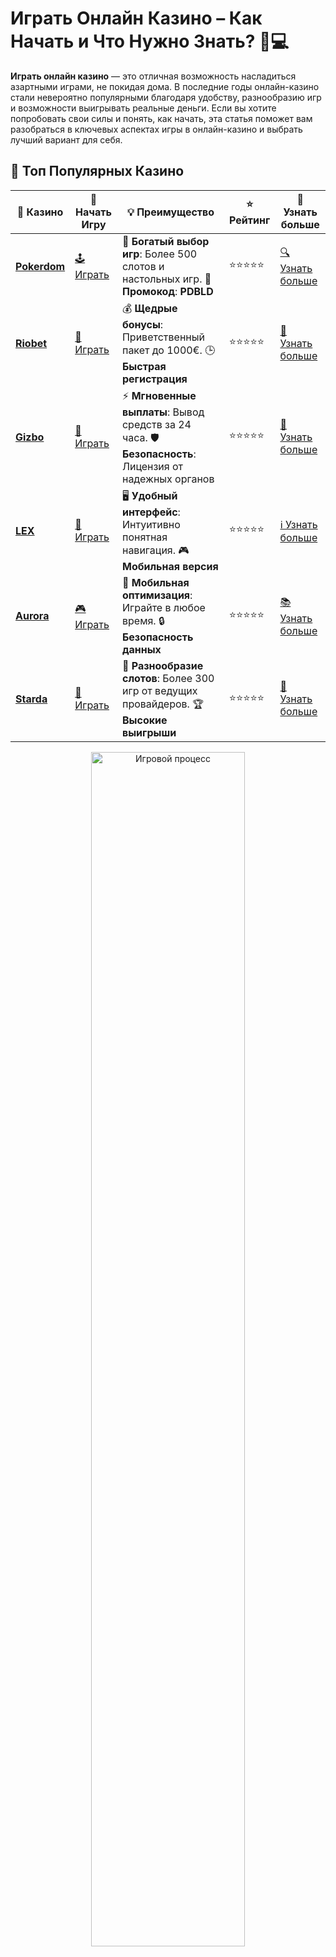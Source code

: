 # **Играть Онлайн Казино** – Как Начать и Что Нужно Знать? 🎰💻

**Играть онлайн казино** — это отличная возможность насладиться азартными играми, не покидая дома. В последние годы онлайн-казино стали невероятно популярными благодаря удобству, разнообразию игр и возможности выигрывать реальные деньги. Если вы хотите попробовать свои силы и понять, как начать, эта статья поможет вам разобраться в ключевых аспектах игры в онлайн-казино и выбрать лучший вариант для себя.

## 🌟 Топ Популярных Казино

| 🎲 **Казино** | 🔗 **Начать Игру** | 💡 **Преимущество** | ⭐ **Рейтинг** | 🔗 **Узнать больше** |
|--------------|---------------------|---------------------|----------------|----------------------|
| [**Pokerdom**](https://brandplay.link/4k77v2yx) | [🕹️ Играть](https://brandplay.link/4k77v2yx) | 🎉 **Богатый выбор игр**: Более 500 слотов и настольных игр. 🎁 **Промокод**: **PDBLD** | ⭐⭐⭐⭐⭐ | [🔍 Узнать больше](https://brandplay.link/4k77v2yx) |
| [**Riobet**](https://brandplay.link/7xBLTPyj) | [🎰 Играть](https://brandplay.link/7xBLTPyj) | 💰 **Щедрые бонусы**: Приветственный пакет до 1000€. 🕒 **Быстрая регистрация** | ⭐⭐⭐⭐⭐ | [📖 Узнать больше](https://brandplay.link/7xBLTPyj) |
| [**Gizbo**](https://brandplay.link/bprXw4YV) | [🎲 Играть](https://brandplay.link/bprXw4YV) | ⚡ **Мгновенные выплаты**: Вывод средств за 24 часа. 🛡️ **Безопасность**: Лицензия от надежных органов | ⭐⭐⭐⭐⭐ | [📝 Узнать больше](https://brandplay.link/bprXw4YV) |
| [**LEX**](https://brandplay.link/zW4hdDFV) | [🤑 Играть](https://brandplay.link/zW4hdDFV) | 🖥️ **Удобный интерфейс**: Интуитивно понятная навигация. 🎮 **Мобильная версия** | ⭐⭐⭐⭐⭐ | [ℹ️ Узнать больше](https://brandplay.link/zW4hdDFV) |
| [**Aurora**](https://10trafic-stat2.com/click/668546556bcc6313411604bd/6766/13032/subaccount) | [🎮 Играть](https://10trafic-stat2.com/click/668546556bcc6313411604bd/6766/13032/subaccount) | 📱 **Мобильная оптимизация**: Играйте в любое время. 🔒 **Безопасность данных** | ⭐⭐⭐⭐⭐ | [📚 Узнать больше](https://10trafic-stat2.com/click/668546556bcc6313411604bd/6766/13032/subaccount) |
| [**Starda**](https://brandplay.link/fB7xwRFL) | [🎯 Играть](https://brandplay.link/fB7xwRFL) | 🎰 **Разнообразие слотов**: Более 300 игр от ведущих провайдеров. 🏆 **Высокие выигрыши** | ⭐⭐⭐⭐⭐ | [🔎 Узнать больше](https://brandplay.link/fB7xwRFL) |

<div align="center">
    <img src="https://i.pinimg.com/originals/1d/b3/25/1db325483acbe642c6d4e6fdd73a4988.gif" alt="Игровой процесс" width="70%">
</div>

## 💎 Лучшие Бонусы и Акции

| 🎲 **Казино** | 🔗 **Начать Игру** | 💡 **Преимущество** | ⭐ **Рейтинг** | 🔗 **Узнать больше** |
|--------------|---------------------|---------------------|----------------|----------------------|
| [**Kometa**](https://brandplay.link/8ZymQJV8) | [🎰 Играть](https://brandplay.link/8ZymQJV8) | 🎁 **Эксклюзивные бонусы**: Регулярные акции и промо. 🔄 **Программы лояльности** | ⭐⭐⭐⭐☆ | [🔍 Узнать больше](https://brandplay.link/8ZymQJV8) |
| [**R7**](https://brandplay.link/bMd3Yjsw) | [🕹️ Играть](https://brandplay.link/bMd3Yjsw) | 🕒 **Круглосуточная поддержка**: Всегда на связи. 💸 **Высокие лимиты** | ⭐⭐⭐⭐☆ | [📖 Узнать больше](https://brandplay.link/bMd3Yjsw) |
| [**7K**](https://brandplay.link/BvQyFShp) | [🎲 Играть](https://brandplay.link/BvQyFShp) | 🌟 **Эксклюзивные бонусы**: Только для VIP игроков. 🎉 **Сезонные акции** | ⭐⭐⭐⭐☆ | [📝 Узнать больше](https://brandplay.link/BvQyFShp) |
| [**Kent**](https://brandplay.link/Fv2WP3js) | [🤑 Играть](https://brandplay.link/Fv2WP3js) | 📈 **Высокий RTP**: Более 98%. 💼 **Профессиональная поддержка** | ⭐⭐⭐⭐☆ | [ℹ️ Узнать больше](https://brandplay.link/Fv2WP3js) |
| [**1Xslots**](https://brandplay.link/hSB1khtr) | [🎮 Играть](https://brandplay.link/hSB1khtr) | 🎉 **Множество акций**: Еженедельные бонусы и турниры. 🛡️ **Безопасность** | ⭐⭐⭐⭐☆ | [📚 Узнать больше](https://brandplay.link/hSB1khtr) |
| [**Gama**](https://brandplay.link/j6NMKsDz) | [🎯 Играть](https://brandplay.link/j6NMKsDz) | 🔍 **Интуитивный интерфейс**: Легкость использования. 🏅 **Престижные турниры** | ⭐⭐⭐⭐☆ | [🔎 Узнать больше](https://brandplay.link/j6NMKsDz) |

<div align="center">
    <img src="https://i.pinimg.com/originals/1d/b3/25/1db325483acbe642c6d4e6fdd73a4988.gif" alt="Игровой процесс" width="70%">
</div>

## 🚀 Быстрые Выигрыши и Поддержка

| 🎲 **Казино** | 🔗 **Начать Игру** | 💡 **Преимущество** | ⭐ **Рейтинг** | 🔗 **Узнать больше** |
|--------------|---------------------|---------------------|----------------|----------------------|
| [**Onion**](https://brandplay.link/zBGRVpQ9) | [🎰 Играть](https://brandplay.link/zBGRVpQ9) | 🤑 **Низкие ставки**: Идеально для начинающих. 🔄 **Быстрые выводы** | ⭐⭐⭐⭐☆ | [🔍 Узнать больше](https://brandplay.link/zBGRVpQ9) |
| [**Чемпион**](https://temon-gter.cfd/go/lRq?p80412p304504pcc44t17455) | [🕹️ Играть](https://temon-gter.cfd/go/lRq?p80412p304504pcc44t17455) | 🏅 **Лояльная программа**: Награды за активность. 🎁 **Ежемесячные бонусы** | ⭐⭐⭐⭐☆ | [📖 Узнать больше](https://temon-gter.cfd/go/lRq?p80412p304504pcc44t17455) |
| [**Vavada**](https://vavadapartner.pro/?promo=ea5c9275-6854-4505-94fc-95ab18221945-linkb2) | [🎲 Играть](https://vavadapartner.pro/?promo=ea5c9275-6854-4505-94fc-95ab18221945-linkb2) | 🚀 **Быстрая регистрация**: Начните играть мгновенно. 🔐 **Безопасные транзакции** | ⭐⭐⭐⭐☆ | [📝 Узнать больше](https://vavadapartner.pro/?promo=ea5c9275-6854-4505-94fc-95ab18221945-linkb2) |
| [**Friends**](https://gofriends.kim/linkb2) | [🤑 Играть](https://gofriends.kim/linkb2) | 🤝 **Социальные игры**: Играйте с друзьями. 🌐 **Мультиплатформенность** | ⭐⭐⭐⭐☆ | [ℹ️ Узнать больше](https://gofriends.kim/linkb2) |
| [**1WIN**](https://brandplay.link/smXVpBbG) | [🎮 Играть](https://brandplay.link/smXVpBbG) | 🏆 **Спортивные ставки**: Широкий выбор видов спорта. 💵 **Высокие коэффициенты** | ⭐⭐⭐⭐☆ | [📚 Узнать больше](https://brandplay.link/smXVpBbG) |
| [**Drip**](https://drp-ircp01.com/c07e6a3db) | [🎯 Играть](https://drp-ircp01.com/c07e6a3db) | 🌐 **Инновационные игры**: Новейшие игровые технологии. 🛡️ **Высокая безопасность** | ⭐⭐⭐⭐☆ | [🔎 Узнать больше](https://drp-ircp01.com/c07e6a3db) |
| [**JoyCasino**](https://rpc30.call2me.pro/?/ru/registration?apkpop=0&partner=p24970p3291217pc98f) | [🎰 Играть](https://rpc30.call2me.pro/?/ru/registration?apkpop=0&partner=p24970p3291217pc98f) | 🎁 **Приятные бонусы**: Ежедневные акции и подарки. 🕹️ **Разнообразие игр** | ⭐⭐⭐⭐☆ | [🔍 Узнать больше](https://rpc30.call2me.pro/?/ru/registration?apkpop=0&partner=p24970p3291217pc98f) |

<div align="center">
    <img src="https://i.pinimg.com/originals/1d/b3/25/1db325483acbe642c6d4e6fdd73a4988.gif" alt="Игровой процесс" width="70%">
</div>
---

✨ **Выбирайте лучшее казино для себя и наслаждайтесь игрой! Удачи!** ✨


**Играть онлайн казино** стало доступным и простым процессом. Все, что вам нужно, — это выбрать подходящее казино, зарегистрироваться, пополнить счет и начать играть. Но как выбрать правильное место для игры? Какие особенности стоит учитывать при выборе казино? Об этом мы расскажем ниже.

## Почему стоит **Играть Онлайн Казино**? 🌐💰

Онлайн-казино — это огромный рынок с множеством игр, бонусов и возможностей. Вот почему стоит попробовать свои силы и **играть онлайн казино**:

### 1. **Удобство и Доступность** 🖥️📱

Одним из главных преимуществ онлайн-казино является возможность играть в любое время и в любом месте. Не нужно ехать в реальное казино, достаточно иметь интернет и устройство с браузером. Казино можно запускать на компьютере, планшете или смартфоне.

### 2. **Разнообразие Игр** 🎮🎰

Онлайн-казино предлагает широкий выбор игр на любой вкус. Это могут быть классические игровые автоматы, покер, рулетка, баккара, а также новейшие слоты и настольные игры. Вы всегда найдете что-то подходящее для себя.

#### Преимущества:
- **Игры с живыми дилерами** — почувствуйте атмосферу настоящего казино.
- **Слоты с джекпотами** — шанс выиграть крупные суммы.
- **Классические настольные игры** — покер, рулетка, блэкджек и многое другое.

### 3. **Бонусы и Программы Лояльности** 🎁🎉

Многие онлайн-казино предлагают бонусы за регистрацию, депозитные бонусы и фриспины. Эти бонусы позволяют увеличить ваши шансы на выигрыш и получить дополнительные средства для игры. Кроме того, существуют программы лояльности для постоянных игроков, которые дают право на эксклюзивные бонусы и привилегии.

## Как **Играть Онлайн Казино**: Пошаговое Руководство 📝🎯

Если вы только начинаете играть в онлайн-казино, вот несколько шагов, которые помогут вам войти в игру и избежать распространенных ошибок.

### 1. **Выберите Надежное Казино** 🔍🏅

Первый и важнейший шаг — выбрать надежное онлайн-казино. Обратите внимание на лицензии, отзывы игроков и репутацию казино. Чем выше репутация, тем безопаснее будет ваша игра.

#### Что важно:
- Лицензия — убедитесь, что казино имеет лицензии от авторитетных регулирующих органов.
- Отзывы — читайте отзывы других игроков о казино.
- Безопасность — проверяйте, чтобы казино использовало современные методы защиты данных.

### 2. **Регистрация в Казино** 📝👤

После выбора казино вам нужно пройти процесс регистрации. Заполните форму с вашими данными, подтвердите свою личность и создайте учетную запись. Многие казино также требуют верификацию документов для обеспечения безопасности.

### 3. **Пополнение Счета** 💳💸

Для того чтобы начать играть, вам нужно пополнить счет. Онлайн-казино предлагают различные методы пополнения — банковские карты, электронные кошельки, криптовалюты и даже мобильные платежи.

### 4. **Выберите Игра и Начните Играть** 🎲🎯

После пополнения счета выберите игру, которая вам интересна, и начните играть. Важно помнить, что каждая игра имеет свои правила, поэтому перед началом ознакомьтесь с инструкциями и стратегиями.

### 5. **Управление Бюджетом** 📊💡

Важно всегда следить за своим бюджетом. Устанавливайте лимиты на сумму, которую готовы потратить, и не выходите за эти рамки. Это поможет вам избежать финансовых проблем.

## Советы для Успешной Игры в Онлайн-Казино 🎯💎

Чтобы сделать вашу игру более успешной и приятной, воспользуйтесь следующими советами:

### 1. **Изучайте Стратегии Игр** 📚🎮

Если вы играете в настольные игры, такие как покер или рулетка, стоит изучить стратегии и техники. Например, в покере важно знать, когда блефовать, а когда отступать. В рулетке — понимать, как работает система ставок.

### 2. **Используйте Бонусы и Программы Лояльности** 🎁💰

Не забывайте использовать все бонусы и участвовать в программах лояльности. Это поможет вам получить дополнительные средства и увеличить шансы на выигрыш.

### 3. **Играйте Ответственно** ⚖️🎯

Главное правило — играйте ответственно. Не стоит ставить деньги, которые вы не готовы потерять. Азартные игры должны быть развлечением, а не способом заработка.

### 4. **Следите за Своими Выигрышами и Проигрышами** 📊📝

Регулярно анализируйте свои выигрыши и проигрыши, чтобы понять, что работает, а что нет. Это поможет вам улучшить свои стратегии и избежать нежелательных потерь.

## Заключение 🏆💰

**Играть онлайн казино** — это увлекательный способ провести время и попробовать свою удачу. Важно выбрать надежное казино, следить за условиями игры и всегда играть ответственно. Используйте бонусы, изучайте стратегии и наслаждайтесь процессом!

Не забывайте, что **играть онлайн казино** можно не только ради выигрыша, но и ради удовольствия. Погрузитесь в мир азартных игр и ощутите весь драйв и эмоции, которые они могут вам подарить! 🎰💸

---

Начни **играть онлайн казино** прямо сейчас и открой для себя мир увлекательных игр и бонусов! 🎉🎮
